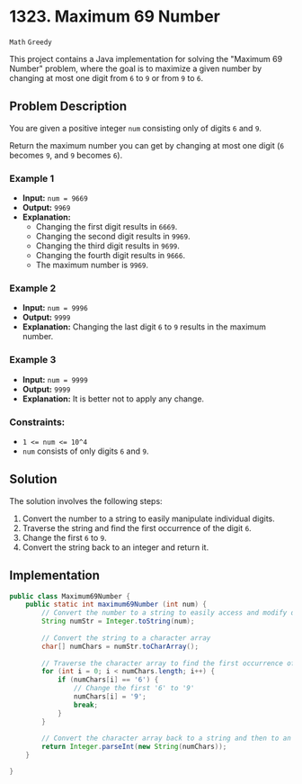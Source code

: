 # 1323. Maximum 69 Number
`Math` `Greedy`

This project contains a Java implementation for solving the "Maximum 69 Number" problem, where the goal is to maximize a given number by changing at most one digit from `6` to `9` or from `9` to `6`.

## Problem Description

You are given a positive integer `num` consisting only of digits `6` and `9`.

Return the maximum number you can get by changing at most one digit (`6` becomes `9`, and `9` becomes `6`).

### Example 1
- **Input:** `num = 9669`
- **Output:** `9969`
- **Explanation:**
    - Changing the first digit results in `6669`.
    - Changing the second digit results in `9969`.
    - Changing the third digit results in `9699`.
    - Changing the fourth digit results in `9666`.
    - The maximum number is `9969`.

### Example 2
- **Input:** `num = 9996`
- **Output:** `9999`
- **Explanation:** Changing the last digit `6` to `9` results in the maximum number.

### Example 3
- **Input:** `num = 9999`
- **Output:** `9999`
- **Explanation:** It is better not to apply any change.

### Constraints:
- `1 <= num <= 10^4`
- `num` consists of only digits `6` and `9`.

## Solution

The solution involves the following steps:
1. Convert the number to a string to easily manipulate individual digits.
2. Traverse the string and find the first occurrence of the digit `6`.
3. Change the first `6` to `9`.
4. Convert the string back to an integer and return it.

## Implementation


```java
public class Maximum69Number {
    public static int maximum69Number (int num) {
        // Convert the number to a string to easily access and modify digits
        String numStr = Integer.toString(num);
        
        // Convert the string to a character array
        char[] numChars = numStr.toCharArray();
        
        // Traverse the character array to find the first occurrence of '6'
        for (int i = 0; i < numChars.length; i++) {
            if (numChars[i] == '6') {
                // Change the first '6' to '9'
                numChars[i] = '9';
                break;
            }
        }
        
        // Convert the character array back to a string and then to an integer
        return Integer.parseInt(new String(numChars));
    }

}
